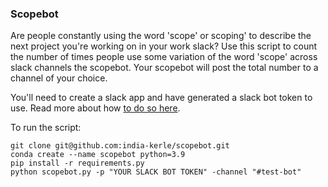 ### Scopebot

Are people constantly using the word 'scope' or scoping' to describe the next project you're working on in your work slack? Use this script to count the number of times people use some variation of the word 'scope' across slack channels the scopebot. Your scopebot will post the total number to a channel of your choice. 

You'll need to create a slack app and have generated a slack bot token to use. Read more about how [to do so here](https://api.slack.com/apps).

To run the script:

```
git clone git@github.com:india-kerle/scopebot.git
conda create --name scopebot python=3.9
pip install -r requirements.py
python scopebot.py -p "YOUR SLACK BOT TOKEN" -channel "#test-bot"
```
